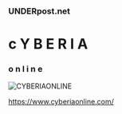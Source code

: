 ###  UNDERpost.net
# c Y B E R I A
### o n l i n e


![CYBERIAONLINE](https://www.cyberiaonline.com/CYBERIA.jpg)


https://www.cyberiaonline.com/
